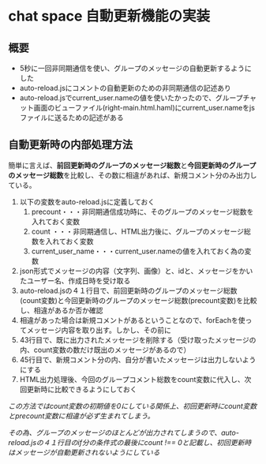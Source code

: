 # chat space 自動更新機能の実装

## 概要
- 5秒に一回非同期通信を使い、グループのメッセージの自動更新するようにした
- auto-reload.jsにコメントの自動更新のための非同期通信の記述あり
- auto-reload.jsでcurrent_user.nameの値を使いたかったので、グループチャット画面のビューファイル(right-main.html.haml)にcurrent_user.nameをjsファイルに送るための記述がある

## 自動更新時の内部処理方法

簡単に言えば、**前回更新時のグループのメッセージ総数**と**今回更新時のグループのメッセージ総数**を比較し、その数に相違があれば、新規コメント分のみ出力している。

1. 以下の変数をauto-reload.jsに定義しておく
    1. precount・・・非同期通信成功時に、そのグループのメッセージ総数を入れておく変数
    1. count ・・・非同期通信し、HTML出力後に、グループのメッセージ総数を入れておく変数
    1. current_user_name・・・current_user.nameの値を入れておく為の変数
1. json形式でメッセージの内容（文字列、画像）と、idと、メッセージをかいたユーザー名、作成日時を受け取る
1. auto-reload.jsの４１行目で、前回更新時のグループのメッセージ総数(count変数)と今回更新時のグループのメッセージ総数(precount変数)を比較し、相違があるか否か確認
1. 相違があった場合は新規コメントがあるということなので、forEachを使ってメッセージ内容を取り出す。しかし、その前に
1. 43行目で、既に出力されたメッセージを削除する（受け取ったメッセージの内、count変数の数だけ既出のメッセージがあるので）
1. 45行目で、新規コメント分の内、自分が書いたメッセージは出力しないようにする
1. HTML出力処理後、今回のグループコメント総数をcount変数に代入し、次回更新時に比較できるようにしておく

_この方法ではcount変数の初期値を0にしている関係上、初回更新時にcount変数とprecount変数に相違が必ず生まれてしまう。_

_その為、グループのメッセージのほとんどが出力されてしまうので、auto-reload.jsの４１行目のif分の条件式の最後にcount !== 0と記載し、初回更新時はメッセージが自動更新されないようにしている_


<!-- # chat space ユーザー検索をインクリメンタルサーチ化

## 概要
- ユーザー検索をインクリメンタルサーチ化(gif有り)
- ユーザー検索で部分一致したユーザーを検索BOXの下に表示(gif有り)
- 部分一致したユーザー名の横に**追加**リンクをつけた(gif有り)
- 追加ボタンを押すとチャットメンバーの横にボタンを押されたユーザー名を表示(gif有り)
- チャットメンバーの横に表示されたメンバー名の横に**削除**リンクをつけた(gif有り)
- 削除リンクを押すとチャットメンバーから名前を消す(gif有り)
- 検索したい文字列の前に空白があっても名前が検索されるようにした
 -->
<!-- # chat space メッセージ送信機能の非同期通信化

## 概要
- メッセージ送信を非同期通信で行うようにした
- 非同期通信後、メッセージ画面（参加グループのコメントが出ている画面）の一番したにスクロールするようにした
- チャット画面の左側（参加グループが一覧で出ている画面）にoverflowプロパティを適用
    - 参加グループが多くなっても参加グループのリンクが画面からはみ出ないようにした
- jsonでデータを受け取った時、bodyキー(文字メッセージ本文)内に文字データがあるか否かで、出力するHTMLのデータを選ぶようにしている
- 非同期通信を起こすためのイベントが２回実行されるのを防ぐため、イベントの最後にreturn falseをかいた

 -->
<!-- # Chat Space チャット画面の制作

## 概要
- 指定通り、メッセージコントローラーを作り、indexアクションがrootパスになるようルーティング
- コントローラー制作時発生する不要ファイルは、application.rbに不要ファイルを作らないように表記して防いだ
- ビューファイルはapp/views/messages/index.html.hamlに設置
- app/assets/stylesheets以下にscssファイルを設置
- font awesome導入済み

## scssファイルの詳細内容

- _variable.scss
  index.scssファイル内で複数回使うプロパティの値（色とか）を定義
- _mixin.scss
  index.scssファイル内で複数回使うスタイルを定義
- _index.scss
  index.html.hamlのためのscssファイル
- _reset.scss
  リセットcss。指定通り、YUI 3を使用した
- _application.scss
  複数存在するscssを統合するためのscssファイル

## 指摘を受けての変更点


### 前々回指摘分(ここから)
---
### index.html.hamlの記述に関する指摘

- [指摘点]a要素とi要素はヘルパーメソッドを使おう
    - １５、１７、２０、２３行目のa要素をlink_toメソッドで表記し直した
- [指摘点]%divは省略しよう
    - 全ての%divの表記を削除した
- [指摘点]４行目にハッシュロケットを使った記法あり。古い記法だから修正しよう
    - rubyのハッシュと同じように、シンボルを使った記法に変えた。

### 前々回指摘分（ここまで）

###前回指摘分
---
- [指摘点]htmlとscssはもう少し分けられる
    - index.html.hmlに部分テンプレートを適用し、**right-main.html.haml**と**left-side.html.haml**に分けた
    - index.scssはパーシャル機能を使って、**right-main.scss**と**left-side.scss**と**notification-bar.scss**に分けた
- [指摘点]アイコンはヘルパーメソッドを使って記述して
    - application.scssにfont-swesomeに関する記述を追加し、fa_iconメソッドを使って表記し直した
    - 上記の記述追加に伴い、index.html.hamlのhead部分にあったfont-awesomeに関する記述は削除した

#### notification-bar.scssを作った理由
    - ログイン画面など他のところでも流用できそうだったため。
    - [補足]htmlのクラス命名時、notification-barの後に、bc-cyanをクラスを別に指定すれば、バーの背景色はシアンに
    - [補足]bc-redに指定すると背景色は赤になるようにした

# DB設計

## userテーブル

|Column|Type|Options|
|------|----|-------|
|name|string|null: false,unique: true|

### Association
- has_many :comments
- has_many :members
- has_many :groups, through: :members

### インデックス
add_index :users, [:name]

## messageテーブル

|Column|Type|Options|
|------|----|-------|
|body|text|オプションなし|
|image|string|同上|
|group_id|integer|foreign_key: true|
|user_id|integer|foreign_key: true|

### Association
- belongs_to :group
- belongs_to :user

### インデックス
add_index :comments, [:body, :image]

## groupテーブル

|Column|Type|Options|
|------|----|-------|
|name|string|null: false|

### Association
- has_many :members
- has_many :comments
- has_many :users, through: :members

## memberテーブル

|Column|Type|Options|
|------|----|-------|
|group_id|integer|null:false,foreign_key: true|
|user_id|integer|null:false,foreign_key: true|

### Association
- belongs_to :group
- belongs_to :user
 -->
